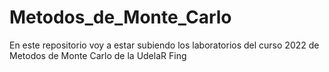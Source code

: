 # Metodos_de_Monte_Carlo
En este repositorio voy a estar subiendo los laboratorios del curso 2022 de Metodos de Monte Carlo de la UdelaR Fing

